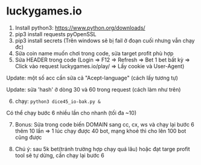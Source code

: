 # luckygames.io

1. Install python3: https://www.python.org/downloads/ 
2. pip3 install requests pyOpenSSL
3. pip3 install secrets (Trên windows sẽ bị fail ở đoạn cuối nhưng vẫn chạy đc)
4. Sửa coin name muốn chơi trong code, sửa target profit phù hợp
5. Sửa HEADER trong code (Login => F12 => Refresh => Bet 1 bet bất kỳ => Click vào request luckygames.io/play/ => Lấy cookie và User-Agent)

Update: một số acc cần sửa cả "Acept-language" (cách lấy tương tự) 

Update: sửa 'hash' ở dòng 30 và 60 trong request (cách làm như trên) 


6. chạy: ``python3 dice45_io-bak.py &``

Có thể chạy bước 6 nhiều lần cho nhanh (tối đa ~10)

7. Bonus: Sửa trong code biến DOMAIN sang cc, cx, ws và chạy lại bước 6 thêm 10 lần => 1 lúc chạy được 40 bot, mạng khoẻ thì cho lên 100 bot cũng được

8. Chú ý: sau 5k bet(tránh trường hợp chạy quá lâu)  hoặc đạt targe profit tool sẽ tự dừng, cần chạy lại bước 6

